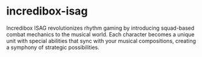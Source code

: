 # incredibox-isag
Incredibox ISAG revolutionizes rhythm gaming by introducing squad-based combat mechanics to the musical world. Each character becomes a unique unit with special abilities that sync with your musical compositions, creating a symphony of strategic possibilities.
